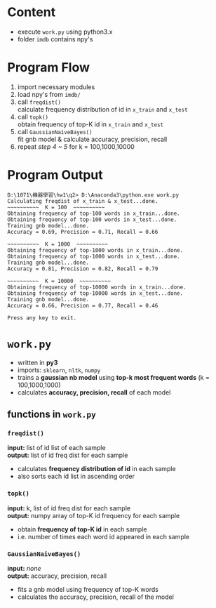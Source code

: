 # Content
* execute `work.py` using python3.x
* folder `imdb` contains npy's

# Program Flow
1. import necessary modules
2. load npy's from `imdb/`
3. call `freqdist()`  
    calculate frequency distribution of id in `x_train` and `x_test`
4. call `topk()`  
    obtain frequency of top-K id in `x_train` and `x_test`
5. call `GaussianNaiveBayes()`  
    fit gnb model & calculate accuracy, precision, recall
6. repeat *step 4 ~ 5* for k = 100,1000,10000

# Program Output
``` console
D:\1071\機器學習\hw1\q2> D:\Anaconda3\python.exe work.py
Calculating freqdist of x_train & x_test...done.
~~~~~~~~~~  K = 100  ~~~~~~~~~~
Obtaining frequency of top-100 words in x_train...done.
Obtaining frequency of top-100 words in x_test...done.
Training gnb model...done.
Accuracy = 0.69, Precision = 0.71, Recall = 0.66

~~~~~~~~~~  K = 1000  ~~~~~~~~~~
Obtaining frequency of top-1000 words in x_train...done.
Obtaining frequency of top-1000 words in x_test...done.
Training gnb model...done.
Accuracy = 0.81, Precision = 0.82, Recall = 0.79

~~~~~~~~~~  K = 10000  ~~~~~~~~~~
Obtaining frequency of top-10000 words in x_train...done.
Obtaining frequency of top-10000 words in x_test...done.
Training gnb model...done.
Accuracy = 0.66, Precision = 0.77, Recall = 0.46

Press any key to exit.
```

# `work.py`
* written in __py3__
* imports: `sklearn`, `nltk`, `numpy`
* trains a __gaussian nb model__ using __top-k most frequent words__ (k = 100,1000,1000)
* calculates __accuracy, precision, recall__ of each model


## functions in `work.py`
### `freqdist()` 
__input:__ list of id list of each sample  
__output:__ list of id freq dist for each sample
* calculates **frequency distribution of id** in each sample
* also sorts each id list in ascending order


### `topk()`
__input:__ k, list of id freq dist for each sample  
__output:__ numpy array of top-K id frequency for each sample
* obtain __frequency of top-K id__ in each sample
* i.e. number of times each word id appeared in each sample


### `GaussianNaiveBayes()`
__input:__ *none*  
__output:__ accuracy, precision, recall 
* fits a gnb model using frequency of top-K words
* calculates the accuracy, precision, recall of the model